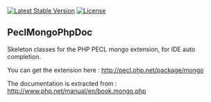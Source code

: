 [![Latest Stable Version](https://poser.pugx.org/localgod/pecl_mongo_phpdoc/v/stable)](https://packagist.org/packages/localgod/pecl_mongo_phpdoc) 
[![License](https://poser.pugx.org/localgod/pecl_mongo_phpdoc/license)](https://packagist.org/packages/localgod/pecl_mongo_phpdoc)

## PeclMongoPhpDoc

Skeleton classes for the PHP PECL mongo extension, for IDE auto completion.

You can get the extension here : http://pecl.php.net/package/mongo

The documentation is extracted from : http://www.php.net/manual/en/book.mongo.php
